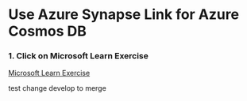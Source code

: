 
# Use Azure Synapse Link for Azure Cosmos DB

### 1. Click on Microsoft Learn Exercise

[Microsoft Learn Exercise](https://microsoftlearning.github.io/dp-203-azure-data-engineer/Instructions/Labs/14-Synapselink-cosmos.html#configure-synapse-link-in-azure-cosmos-db)


test change develop to merge

